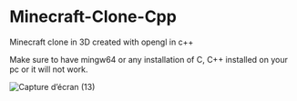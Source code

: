 # Minecraft-Clone-Cpp
Minecraft clone in 3D created with opengl in c++

Make sure to have mingw64 or any installation of C, C++ installed on your pc or it will not work.

![Capture d’écran (13)](https://github.com/UlysseRousselet/Minecraft-Clone-Cpp/assets/114906835/87e87a03-45a9-4e10-ae94-0303c5a6a19e)
